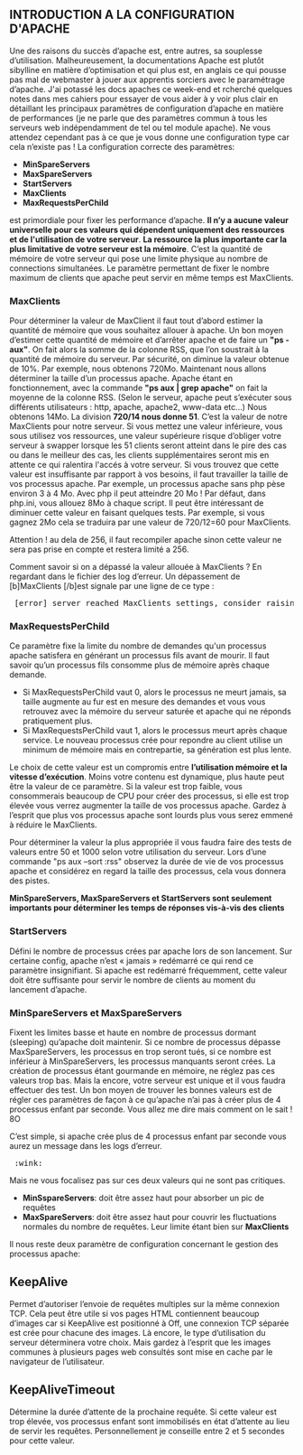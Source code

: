 ## INTRODUCTION A LA CONFIGURATION D'APACHE ##

Une des raisons du succès d’apache est, entre autres, sa souplesse d’utilisation. Malheureusement, la documentations Apache est plutôt sibylline en matière d’optimisation et qui plus est, en anglais ce qui pousse pas mal de webmaster à jouer aux apprentis sorciers avec le paramétrage d’apache. 
J'ai potassé les docs apaches ce week-end et rcherché quelques notes dans mes cahiers pour essayer de vous aider à y voir plus clair en détaillant les principaux paramètres de configuration d’apache en matière de performances (je ne parle que des paramètres commun à tous les serveurs web indépendamment de tel ou tel module apache). Ne vous attendez cependant pas à ce que je vous donne une configuration type car cela n’existe pas ! 
La configuration correcte des paramètres:
* **MinSpareServers**
* **MaxSpareServers** 
* **StartServers** 
* **MaxClients** 
* **MaxRequestsPerChild**

est primordiale pour fixer les performance d’apache.  **Il n’y a aucune valeur universelle pour ces valeurs qui dépendent uniquement des ressources et de l'utilisation de votre serveur**. 
**La ressource la plus importante car la plus limitative de votre serveur est la mémoire**. C’est la quantité de mémoire de votre serveur qui pose une limite physique au nombre de connections simultanées. Le paramètre permettant de fixer le nombre maximum de clients que apache peut servir en même temps est MaxClients. 

### MaxClients ###
Pour déterminer la valeur de MaxClient il faut tout d’abord estimer la quantité de mémoire que vous souhaitez allouer à apache. Un bon moyen d’estimer cette quantité de mémoire et d’arrêter apache et de faire un **"ps - aux"**. On fait alors la somme de la colonne RSS, que l’on soustrait à la quantité de mémoire du serveur. Par sécurité, on diminue la valeur obtenue de 10%. 
Par exemple, nous obtenons 720Mo. 
Maintenant nous allons déterminer la taille d’un processus apache. Apache étant en fonctionnement, avec la commande **"ps aux | grep apache"** on fait la moyenne de la colonne RSS. (Selon le serveur, apache peut s’exécuter sous différents utilisateurs : http, apache, apache2, www-data etc…) Nous obtenons 14Mo. 
La division **720/14 nous donne 51**. C’est la valeur de notre MaxClients pour notre serveur. 
Si vous mettez une valeur inférieure, vous sous utilisez vos ressources, une valeur supérieure risque d’obliger votre serveur à swapper lorsque les 51 clients seront atteint dans le pire des cas ou dans le meilleur des cas, les clients supplémentaires seront mis en attente ce qui ralentira l'accés à votre serveur. 
Si vous trouvez que cette valeur est insuffisante par rapport à vos besoins, il faut travailler la taille de vos processus apache. Par exemple, un processus apache sans php pèse environ 3 à 4 Mo. Avec php il peut atteindre 20 Mo ! Par défaut, dans php.ini, vous allouez 8Mo à chaque script. Il peut être intéressant de diminuer cette valeur en faisant quelques tests. Par exemple, si vous gagnez 2Mo cela se traduira par une valeur de 720/12=60 pour MaxClients. 

Attention ! au dela de 256, il faut recompiler apache sinon cette valeur ne sera pas prise en compte et restera limité a 256. 

Comment savoir si on a dépassé la valeur allouée à MaxClients ? En regardant dans le fichier des log d’erreur. Un dépassement de [b]MaxClients [/b]est signale par une ligne de ce type : 

<pre> [error] server reached MaxClients settings, consider raising the MaxClients setting </pre>


### MaxRequestsPerChild ### 
Ce paramètre fixe la limite du nombre de demandes qu'un processus apache satisfera en générant un processus fils avant de mourir. Il faut savoir qu’un processus fils consomme plus de mémoire après chaque demande. 
* Si MaxRequestsPerChild vaut 0, alors le processus ne meurt jamais, sa taille augmente au fur est en mesure des demandes et vous vous retrouvez avec la mémoire du serveur saturée et apache qui ne réponds pratiquement plus. 
* Si MaxRequestsPerChild vaut 1, alors le processus meurt après chaque service. Le nouveau processus crée pour repondre au client utilise un minimum de mémoire mais en contrepartie, sa génération est plus lente. 

Le choix de cette valeur est un compromis entre **l’utilisation mémoire et la vitesse d’exécution**. Moins votre contenu est dynamique, plus haute peut être la valeur de ce paramètre. Si la valeur est trop faible, vous consommerais beaucoup de CPU pour créer des processus, si elle est trop élevée vous verrez augmenter la taille de vos processus apache. Gardez à l’esprit que plus vos processus apache sont lourds plus vous serez emmené à réduire le MaxClients. 

Pour déterminer la valeur la plus appropriée il vous faudra faire des tests de valeurs entre 50 et 1000 selon votre utilisation du serveur. Lors d’une commande "ps aux –sort :rss" observez la durée de vie de vos processus apache et considérez en regard la taille des processus, cela vous donnera des pistes. 

**MinSpareServers, MaxSpareServers et StartServers sont seulement importants pour déterminer les temps de réponses vis-à-vis des clients**

### StartServers ### 
Défini le nombre de processus crées par apache lors de son lancement. Sur certaine config, apache n’est « jamais » redémarré ce qui rend ce paramètre insignifiant. Si apache est redémarré fréquemment, cette valeur doit être suffisante pour servir le nombre de clients au moment du lancement d’apache. 

### MinSpareServers et  MaxSpareServers ###
Fixent les limites basse et haute en nombre de processus dormant (sleeping) qu’apache doit maintenir. Si ce nombre de processus dépasse MaxSpareServers, les processus en trop seront tués, si ce nombre est inférieur à MinSpareServers, les processus manquants seront crées. 
La création de processus étant gourmande en mémoire, ne réglez pas ces valeurs trop bas. Mais la encore, votre serveur est unique et il vous faudra effectuer des test. Un bon moyen de trouver les bonnes valeurs est de régler ces paramètres de façon à ce qu’apache n’ai pas à créer plus de 4 processus enfant par seconde. Vous allez me dire mais comment on le sait ! 8O 

C’est simple, si apache crée plus de 4 processus enfant par seconde vous aurez un message dans les logs d’erreur. 
<pre> :wink: </pre> 

Mais ne vous focalisez pas sur ces deux valeurs qui ne sont pas critiques. 
* **MinSspareServers**:  doit être assez haut pour absorber un pic de requêtes
* **MaxSpareServers**: doit être assez haut pour couvrir les fluctuations normales du nombre de requêtes. 
Leur limite étant bien sur **MaxClients** 

Il nous reste deux paramètre de configuration concernant le gestion des processus apache:

## KeepAlive ##
Permet d’autoriser l’envoie de requêtes multiples sur la même connexion TCP. Cela peut être utile si vos pages HTML contiennent beaucoup d’images car si KeepAlive est positionné à Off, une connexion TCP séparée est crée pour chacune des images. Là encore, le type d’utilisation du serveur déterminera votre choix. Mais gardez à l’esprit que les images communes à plusieurs pages web consultés sont mise en cache par le navigateur de l’utilisateur. 

## KeepAliveTimeout ##
Détermine la durée d’attente de la prochaine requête. Si cette valeur est trop élevée, vos processus enfant sont immobilisés en état d’attente au lieu de servir les requêtes. Personnellement je conseille entre 2 et 5 secondes pour cette valeur. 
